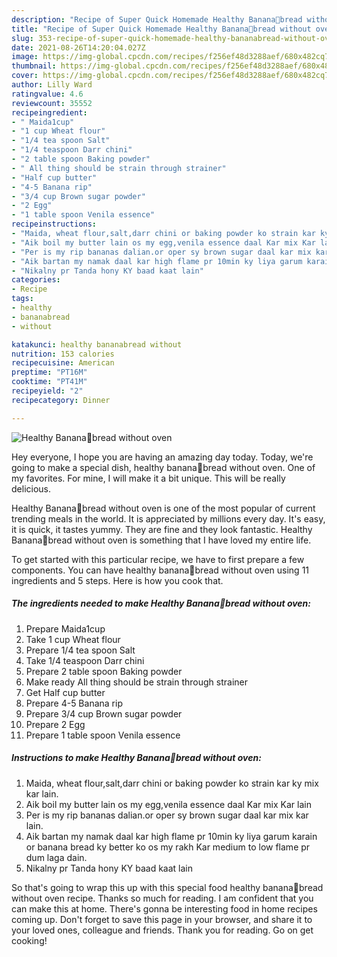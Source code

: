 ```yaml
---
description: "Recipe of Super Quick Homemade Healthy Banana🍌bread without oven"
title: "Recipe of Super Quick Homemade Healthy Banana🍌bread without oven"
slug: 353-recipe-of-super-quick-homemade-healthy-bananabread-without-oven
date: 2021-08-26T14:20:04.027Z
image: https://img-global.cpcdn.com/recipes/f256ef48d3288aef/680x482cq70/healthy-bananabread-without-oven-recipe-main-photo.jpg
thumbnail: https://img-global.cpcdn.com/recipes/f256ef48d3288aef/680x482cq70/healthy-bananabread-without-oven-recipe-main-photo.jpg
cover: https://img-global.cpcdn.com/recipes/f256ef48d3288aef/680x482cq70/healthy-bananabread-without-oven-recipe-main-photo.jpg
author: Lilly Ward
ratingvalue: 4.6
reviewcount: 35552
recipeingredient:
- " Maida1cup"
- "1 cup Wheat flour"
- "1/4 tea spoon Salt"
- "1/4 teaspoon Darr chini"
- "2 table spoon Baking powder"
- " All thing should be strain through strainer"
- "Half cup butter"
- "4-5 Banana rip"
- "3/4 cup Brown sugar powder"
- "2 Egg"
- "1 table spoon Venila essence"
recipeinstructions:
- "Maida, wheat flour,salt,darr chini or baking powder ko strain kar ky mix kar lain."
- "Aik boil my butter lain os my egg,venila essence daal Kar mix Kar lain"
- "Per is my rip bananas dalian.or oper sy brown sugar daal kar mix kar lain."
- "Aik bartan my namak daal kar high flame pr 10min ky liya garum karain or banana bread ky better ko os my rakh Kar medium to low flame pr dum laga dain."
- "Nikalny pr Tanda hony KY baad kaat lain"
categories:
- Recipe
tags:
- healthy
- bananabread
- without

katakunci: healthy bananabread without 
nutrition: 153 calories
recipecuisine: American
preptime: "PT16M"
cooktime: "PT41M"
recipeyield: "2"
recipecategory: Dinner

---
```



![Healthy Banana🍌bread without oven](https://img-global.cpcdn.com/recipes/f256ef48d3288aef/680x482cq70/healthy-bananabread-without-oven-recipe-main-photo.jpg)

Hey everyone, I hope you are having an amazing day today. Today, we're going to make a special dish, healthy banana🍌bread without oven. One of my favorites. For mine, I will make it a bit unique. This will be really delicious.

Healthy Banana🍌bread without oven is one of the most popular of current trending meals in the world. It is appreciated by millions every day. It's easy, it is quick, it tastes yummy. They are fine and they look fantastic. Healthy Banana🍌bread without oven is something that I have loved my entire life.




To get started with this particular recipe, we have to first prepare a few components. You can have healthy banana🍌bread without oven using 11 ingredients and 5 steps. Here is how you cook that.

<!--inarticleads1-->

##### The ingredients needed to make Healthy Banana🍌bread without oven:

1. Prepare  Maida1cup
1. Take 1 cup Wheat flour
1. Prepare 1/4 tea spoon Salt
1. Take 1/4 teaspoon Darr chini
1. Prepare 2 table spoon Baking powder
1. Make ready  All thing should be strain through strainer
1. Get Half cup butter
1. Prepare 4-5 Banana rip
1. Prepare 3/4 cup Brown sugar powder
1. Prepare 2 Egg
1. Prepare 1 table spoon Venila essence




<!--inarticleads2-->

##### Instructions to make Healthy Banana🍌bread without oven:

1. Maida, wheat flour,salt,darr chini or baking powder ko strain kar ky mix kar lain.
1. Aik boil my butter lain os my egg,venila essence daal Kar mix Kar lain
1. Per is my rip bananas dalian.or oper sy brown sugar daal kar mix kar lain.
1. Aik bartan my namak daal kar high flame pr 10min ky liya garum karain or banana bread ky better ko os my rakh Kar medium to low flame pr dum laga dain.
1. Nikalny pr Tanda hony KY baad kaat lain




So that's going to wrap this up with this special food healthy banana🍌bread without oven recipe. Thanks so much for reading. I am confident that you can make this at home. There's gonna be interesting food in home recipes coming up. Don't forget to save this page in your browser, and share it to your loved ones, colleague and friends. Thank you for reading. Go on get cooking!
